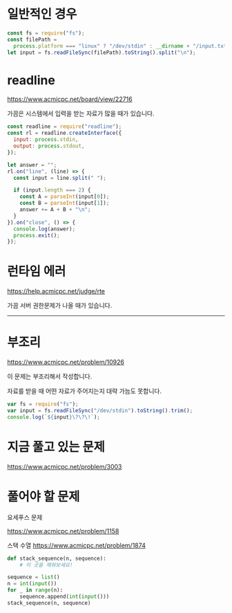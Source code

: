 # 일반적인 경우

```js
const fs = require("fs");
const filePath =
  process.platform === "linux" ? "/dev/stdin" : __dirname + "/input.txt";
let input = fs.readFileSync(filePath).toString().split("\n");
```

# readline

https://www.acmicpc.net/board/view/22716

가끔은 시스템에서 입력을 받는 자료가 많을 때가 있습니다.

```js
const readline = require("readline");
const rl = readline.createInterface({
  input: process.stdin,
  output: process.stdout,
});

let answer = "";
rl.on("line", (line) => {
  const input = line.split(" ");

  if (input.length === 2) {
    const A = parseInt(input[0]);
    const B = parseInt(input[1]);
    answer += A + B + "\n";
  }
}).on("close", () => {
  console.log(answer);
  process.exit();
});
```

# 런타임 에러

https://help.acmicpc.net/judge/rte

가끔 서버 권한문제가 나올 때가 있습니다.

---

# 부조리

https://www.acmicpc.net/problem/10926

이 문제는 부조리해서 작성합니다.

자료를 받을 때 어떤 자료가 주어지는지 대략 가늠도 못합니다.

```js
var fs = require("fs");
var input = fs.readFileSync("/dev/stdin").toString().trim();
console.log(`${input}\?\?\!`);
```

# 지금 풀고 있는 문제

https://www.acmicpc.net/problem/3003

# 풀어야 할 문제

요세푸스 문제

https://www.acmicpc.net/problem/1158

스택 수열
https://www.acmicpc.net/problem/1874

```py
def stack_sequence(n, sequence):
    # 이 곳을 채워보세요!

sequence = list()
n = int(input())
for _ in range(n):
    sequence.append(int(input()))
stack_sequence(n, sequence)
```

